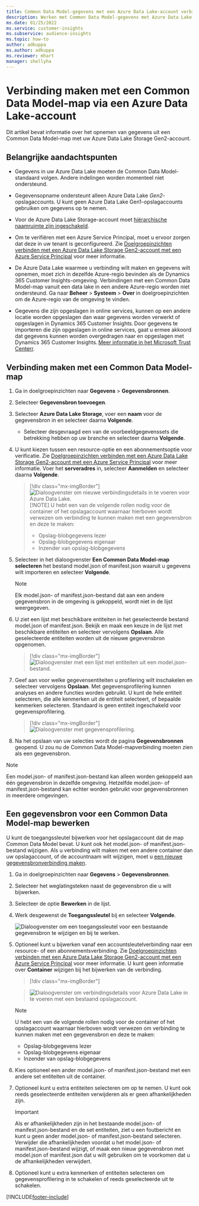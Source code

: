```yaml
---
title: Common Data Model-gegevens met een Azure Data Lake-account verbinden
description: Werken met Common Data Model-gegevens met Azure Data Lake Storage.
ms.date: 01/25/2022
ms.service: customer-insights
ms.subservice: audience-insights
ms.topic: how-to
author: adkuppa
ms.author: adkuppa
ms.reviewer: mhart
manager: shellyha
---
```


# <a name="connect-to-a-common-data-model-folder-using-an-azure-data-lake-account"></a>Verbinding maken met een Common Data Model-map via een Azure Data Lake-account

Dit artikel bevat informatie over het opnemen van gegevens uit een Common Data Model-map met uw Azure Data Lake Storage Gen2-account.

## <a name="important-considerations"></a>Belangrijke aandachtspunten

- Gegevens in uw Azure Data Lake moeten de Common Data Model-standaard volgen. Andere indelingen worden momenteel niet ondersteund.

- Gegevensopname ondersteunt alleen Azure Data Lake *Gen2*-opslagaccounts. U kunt geen Azure Data Lake Gen1-opslagaccounts gebruiken om gegevens op te nemen.

- Voor de Azure Data Lake Storage-account moet [hiërarchische naamruimte zijn ingeschakeld](/azure/storage/blobs/data-lake-storage-namespace).

- Om te verifiëren met een Azure Service Principal, moet u ervoor zorgen dat deze in uw tenant is geconfigureerd. Zie [Doelgroepinzichten verbinden met een Azure Data Lake Storage Gen2-account met een Azure Service Principal](connect-service-principal.md) voor meer informatie.

- De Azure Data Lake waarmee u verbinding wilt maken en gegevens wilt opnemen, moet zich in dezelfde Azure-regio bevinden als de Dynamics 365 Customer Insights-omgeving. Verbindingen met een Common Data Model-map vanuit een data lake in een andere Azure-regio worden niet ondersteund. Ga naar **Beheer** > **Systeem** > **Over** in doelgroepinzichten om de Azure-regio van de omgeving te vinden.

- Gegevens die zijn opgeslagen in online services, kunnen op een andere locatie worden opgeslagen dan waar gegevens worden verwerkt of opgeslagen in Dynamics 365 Customer Insights. Door gegevens te importeren die zijn opgeslagen in online services, gaat u ermee akkoord dat gegevens kunnen worden overgedragen naar en opgeslagen met Dynamics 365 Customer Insights. [Meer informatie in het Microsoft Trust Centerr](https://www.microsoft.com/trust-center).

## <a name="connect-to-a-common-data-model-folder"></a>Verbinding maken met een Common Data Model-map

1. Ga in doelgroepinzichten naar **Gegevens** > **Gegevensbronnen**.

1. Selecteer **Gegevensbron toevoegen**.

1. Selecteer **Azure Data Lake Storage**, voer een **naam** voor de gegevensbron in en selecteer daarna **Volgende**.

   - Selecteer desgevraagd een van de voorbeeldgegevenssets die betrekking hebben op uw branche en selecteer daarna **Volgende**. 

1. U kunt kiezen tussen een resource-optie en een abonnementsoptie voor verificatie. Zie [Doelgroepinzichten verbinden met een Azure Data Lake Storage Gen2-account met een Azure Service Principal](connect-service-principal.md) voor meer informatie. Voer het **serveradres** in, selecteer **Aanmelden** en selecteer daarna **Volgende**.
   > [!div class="mx-imgBorder"]
   > ![Dialoogvenster om nieuwe verbindingsdetails in te voeren voor Azure Data Lake.](media/enter-new-storage-details.png)
   > [!NOTE]
   > U hebt een van de volgende rollen nodig voor de container of het opslagaccount waarnaar hierboven wordt verwezen om verbinding te kunnen maken met een gegevensbron en deze te maken:
   >  - Opslag-blobgegevens lezer
   >  - Opslag-blobgegevens eigenaar
   >  - Inzender van opslag-blobgegevens

1. Selecteer in het dialoogvenster **Een Common Data Model-map selecteren** het bestand model.json of manifest.json waaruit u gegevens wilt importeren en selecteer **Volgende**.
   > [!NOTE]
   > Elk model.json- of manifest.json-bestand dat aan een andere gegevensbron in de omgeving is gekoppeld, wordt niet in de lijst weergegeven.

1. U ziet een lijst met beschikbare entiteiten in het geselecteerde bestand model.json of manifest.json. Bekijk en maak een keuze in de lijst met beschikbare entiteiten en selecteer vervolgens **Opslaan**. Alle geselecteerde entiteiten worden uit de nieuwe gegevensbron opgenomen.
   > [!div class="mx-imgBorder"]
   > ![Dialoogvenster met een lijst met entiteiten uit een model.json-bestand.](media/review-entities.png)

8. Geef aan voor welke gegevensentiteiten u profilering wilt inschakelen en selecteer vervolgens **Opslaan**. Met gegevensprofilering kunnen analyses en andere functies worden gebruikt. U kunt de hele entiteit selecteren, die alle kenmerken uit de entiteit selecteert, of bepaalde kenmerken selecteren. Standaard is geen entiteit ingeschakeld voor gegevensprofilering.
   > [!div class="mx-imgBorder"]
   > ![Dialoogvenster met gegevensprofilering.](media/dataprofiling-entities.png)

9. Na het opslaan van uw selecties wordt de pagina **Gegevensbronnen** geopend. U zou nu de Common Data Model-mapverbinding moeten zien als een gegevensbron.

> [!NOTE]
> Een model.json- of manifest.json-bestand kan alleen worden gekoppeld aan één gegevensbron in dezelfde omgeving. Hetzelfde model.json- of manifest.json-bestand kan echter worden gebruikt voor gegevensbronnen in meerdere omgevingen.

## <a name="edit-a-common-data-model-folder-data-source"></a>Een gegevensbron voor een Common Data Model-map bewerken

U kunt de toegangssleutel bijwerken voor het opslagaccount dat de map Common Data Model bevat. U kunt ook het model.json- of manifest.json-bestand wijzigen. Als u verbinding wilt maken met een andere container dan uw opslagaccount, of de accountnaam wilt wijzigen, moet u [een nieuwe gegevensbronverbinding maken](#connect-to-a-common-data-model-folder).

1. Ga in doelgroepinzichten naar **Gegevens** > **Gegevensbronnen**.

2. Selecteer het weglatingsteken naast de gegevensbron die u wilt bijwerken.

3. Selecteer de optie **Bewerken** in de lijst.

4. Werk desgewenst de **Toegangssleutel** bij en selecteer **Volgende**.

   ![Dialoogvenster om een toegangssleutel voor een bestaande gegevensbron te wijzigen en bij te werken.](media/edit-access-key.png)

5. Optioneel kunt u bijwerken vanaf een accountsleutelverbinding naar een resource- of een abonnementsverbinding. Zie [Doelgroepinzichten verbinden met een Azure Data Lake Storage Gen2-account met een Azure Service Principal](connect-service-principal.md) voor meer informatie. U kunt geen informatie over **Container** wijzigen bij het bijwerken van de verbinding.
   > [!div class="mx-imgBorder"]

   > ![Dialoogvenster om verbindingsdetails voor Azure Data Lake in te voeren met een bestaand opslagaccount.](media/enter-existing-storage-details.png)

   > [!NOTE]
   > U hebt een van de volgende rollen nodig voor de container of het opslagaccount waarnaar hierboven wordt verwezen om verbinding te kunnen maken met een gegevensbron en deze te maken:
   >  - Opslag-blobgegevens lezer
   >  - Opslag-blobgegevens eigenaar
   >  - Inzender van opslag-blobgegevens


6. Kies optioneel een ander model.json- of manifest.json-bestand met een andere set entiteiten uit de container.

7. Optioneel kunt u extra entiteiten selecteren om op te nemen. U kunt ook reeds geselecteerde entiteiten verwijderen als er geen afhankelijkheden zijn.

   > [!IMPORTANT]
   > Als er afhankelijkheden zijn in het bestaande model.json- of manifest.json-bestand en de set entiteiten, ziet u een foutbericht en kunt u geen ander model.json- of manifest.json-bestand selecteren. Verwijder die afhankelijkheden voordat u het model.json- of manifest.json-bestand wijzigt, of maak een nieuw gegevensbron met model.json of manifest.json dat u wilt gebruiken om te voorkomen dat u de afhankelijkheden verwijdert.

8. Optioneel kunt u extra kenmerken of entiteiten selecteren om gegevensprofilering in te schakelen of reeds geselecteerde uit te schakelen.   


[!INCLUDE[footer-include](../includes/footer-banner.md)]
